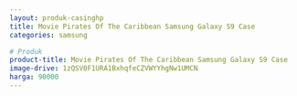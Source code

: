 ```yaml
---
layout: produk-casinghp
title: Movie Pirates Of The Caribbean Samsung Galaxy S9 Case
categories: samsung

# Produk
product-title: Movie Pirates Of The Caribbean Samsung Galaxy S9 Case
image-drive: 1zQSV0F1URA1BxhqfeCZVWYYhgNw1UMCN
harga: 90000
---
```

